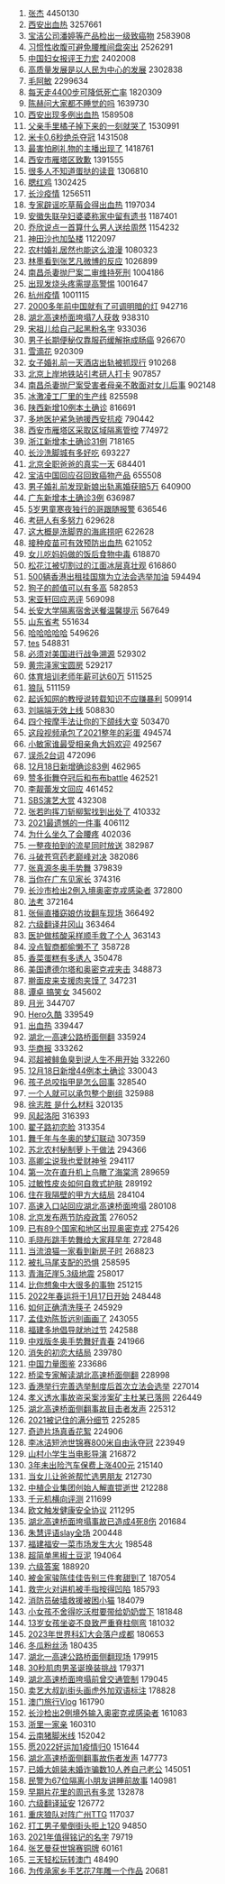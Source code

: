 1. [张杰](https://s.weibo.com//weibo?q=%E5%BC%A0%E6%9D%B0&Refer=top) 4450130
2. [西安出血热](https://s.weibo.com//weibo?q=%23%E8%A5%BF%E5%AE%89%E5%87%BA%E8%A1%80%E7%83%AD%23&Refer=top) 3257661
3. [宝洁公司潘婷等产品检出一级致癌物](https://s.weibo.com//weibo?q=%23%E5%AE%9D%E6%B4%81%E5%85%AC%E5%8F%B8%E6%BD%98%E5%A9%B7%E7%AD%89%E4%BA%A7%E5%93%81%E6%A3%80%E5%87%BA%E4%B8%80%E7%BA%A7%E8%87%B4%E7%99%8C%E7%89%A9%23&Refer=top) 2583908
4. [习惯性收腹可避免腰椎间盘突出](https://s.weibo.com//weibo?q=%23%E4%B9%A0%E6%83%AF%E6%80%A7%E6%94%B6%E8%85%B9%E5%8F%AF%E9%81%BF%E5%85%8D%E8%85%B0%E6%A4%8E%E9%97%B4%E7%9B%98%E7%AA%81%E5%87%BA%23&Refer=top) 2526291
5. [中国妇女报评王力宏](https://s.weibo.com//weibo?q=%23%E4%B8%AD%E5%9B%BD%E5%A6%87%E5%A5%B3%E6%8A%A5%E8%AF%84%E7%8E%8B%E5%8A%9B%E5%AE%8F%23&Refer=top) 2402008
6. [高质量发展是以人民为中心的发展](https://s.weibo.com//weibo?q=%23%E9%AB%98%E8%B4%A8%E9%87%8F%E5%8F%91%E5%B1%95%E6%98%AF%E4%BB%A5%E4%BA%BA%E6%B0%91%E4%B8%BA%E4%B8%AD%E5%BF%83%E7%9A%84%E5%8F%91%E5%B1%95%23&Refer=top) 2302838
7. [毛阿敏](https://s.weibo.com//weibo?q=%E6%AF%9B%E9%98%BF%E6%95%8F&Refer=top) 2299634
8. [每天走4400步可降低死亡率](https://s.weibo.com//weibo?q=%23%E6%AF%8F%E5%A4%A9%E8%B5%B04400%E6%AD%A5%E5%8F%AF%E9%99%8D%E4%BD%8E%E6%AD%BB%E4%BA%A1%E7%8E%87%23&Refer=top) 1820309
9. [陈赫问大家都不睡觉的吗](https://s.weibo.com//weibo?q=%23%E9%99%88%E8%B5%AB%E9%97%AE%E5%A4%A7%E5%AE%B6%E9%83%BD%E4%B8%8D%E7%9D%A1%E8%A7%89%E7%9A%84%E5%90%97%23&Refer=top) 1639730
10. [西安出现多例出血热](https://s.weibo.com//weibo?q=%23%E8%A5%BF%E5%AE%89%E5%87%BA%E7%8E%B0%E5%A4%9A%E4%BE%8B%E5%87%BA%E8%A1%80%E7%83%AD%23&Refer=top) 1589508
11. [父亲手里橘子掉下来的一刻就哭了](https://s.weibo.com//weibo?q=%23%E7%88%B6%E4%BA%B2%E6%89%8B%E9%87%8C%E6%A9%98%E5%AD%90%E6%8E%89%E4%B8%8B%E6%9D%A5%E7%9A%84%E4%B8%80%E5%88%BB%E5%B0%B1%E5%93%AD%E4%BA%86%23&Refer=top) 1530991
12. [米卡0.6秒绝杀夺冠](https://s.weibo.com//weibo?q=%E7%B1%B3%E5%8D%A10.6%E7%A7%92%E7%BB%9D%E6%9D%80%E5%A4%BA%E5%86%A0&Refer=top) 1431508
13. [最害怕刷礼物的主播出现了](https://s.weibo.com//weibo?q=%23%E6%9C%80%E5%AE%B3%E6%80%95%E5%88%B7%E7%A4%BC%E7%89%A9%E7%9A%84%E4%B8%BB%E6%92%AD%E5%87%BA%E7%8E%B0%E4%BA%86%23&Refer=top) 1418761
14. [西安市雁塔区致歉](https://s.weibo.com//weibo?q=%23%E8%A5%BF%E5%AE%89%E5%B8%82%E9%9B%81%E5%A1%94%E5%8C%BA%E8%87%B4%E6%AD%89%23&Refer=top) 1391555
15. [很多人不知道蛋挞的读音](https://s.weibo.com//weibo?q=%23%E5%BE%88%E5%A4%9A%E4%BA%BA%E4%B8%8D%E7%9F%A5%E9%81%93%E8%9B%8B%E6%8C%9E%E7%9A%84%E8%AF%BB%E9%9F%B3%23&Refer=top) 1306810
16. [腮红鸡](https://s.weibo.com//weibo?q=%E8%85%AE%E7%BA%A2%E9%B8%A1&Refer=top) 1302425
17. [长沙疫情](https://s.weibo.com//weibo?q=%23%E9%95%BF%E6%B2%99%E7%96%AB%E6%83%85%23&Refer=top) 1256511
18. [专家辟谣吃草莓会得出血热](https://s.weibo.com//weibo?q=%23%E4%B8%93%E5%AE%B6%E8%BE%9F%E8%B0%A3%E5%90%83%E8%8D%89%E8%8E%93%E4%BC%9A%E5%BE%97%E5%87%BA%E8%A1%80%E7%83%AD%23&Refer=top) 1197034
19. [安徽失联孕妇婆婆称家中留有遗书](https://s.weibo.com//weibo?q=%23%E5%AE%89%E5%BE%BD%E5%A4%B1%E8%81%94%E5%AD%95%E5%A6%87%E5%A9%86%E5%A9%86%E7%A7%B0%E5%AE%B6%E4%B8%AD%E7%95%99%E6%9C%89%E9%81%97%E4%B9%A6%23&Refer=top) 1187401
20. [乔欣说点一首算什么男人送给周然](https://s.weibo.com//weibo?q=%23%E4%B9%94%E6%AC%A3%E8%AF%B4%E7%82%B9%E4%B8%80%E9%A6%96%E7%AE%97%E4%BB%80%E4%B9%88%E7%94%B7%E4%BA%BA%E9%80%81%E7%BB%99%E5%91%A8%E7%84%B6%23&Refer=top) 1154232
21. [神田沙也加坠楼](https://s.weibo.com//weibo?q=%23%E7%A5%9E%E7%94%B0%E6%B2%99%E4%B9%9F%E5%8A%A0%E5%9D%A0%E6%A5%BC%23&Refer=top) 1122097
22. [农村婚礼居然也能这么浪漫](https://s.weibo.com//weibo?q=%23%E5%86%9C%E6%9D%91%E5%A9%9A%E7%A4%BC%E5%B1%85%E7%84%B6%E4%B9%9F%E8%83%BD%E8%BF%99%E4%B9%88%E6%B5%AA%E6%BC%AB%23&Refer=top) 1080323
23. [林墨看到张艺凡微博的反应](https://s.weibo.com//weibo?q=%23%E6%9E%97%E5%A2%A8%E7%9C%8B%E5%88%B0%E5%BC%A0%E8%89%BA%E5%87%A1%E5%BE%AE%E5%8D%9A%E7%9A%84%E5%8F%8D%E5%BA%94%23&Refer=top) 1026899
24. [南昌杀妻抛尸案二审维持死刑](https://s.weibo.com//weibo?q=%23%E5%8D%97%E6%98%8C%E6%9D%80%E5%A6%BB%E6%8A%9B%E5%B0%B8%E6%A1%88%E4%BA%8C%E5%AE%A1%E7%BB%B4%E6%8C%81%E6%AD%BB%E5%88%91%23&Refer=top) 1004186
25. [出现发烧头疼需提高警惕](https://s.weibo.com//weibo?q=%23%E5%87%BA%E7%8E%B0%E5%8F%91%E7%83%A7%E5%A4%B4%E7%96%BC%E9%9C%80%E6%8F%90%E9%AB%98%E8%AD%A6%E6%83%95%23&Refer=top) 1001647
26. [杭州疫情](https://s.weibo.com//weibo?q=%E6%9D%AD%E5%B7%9E%E7%96%AB%E6%83%85&Refer=top) 1001115
27. [2000多年前中国就有了可调明暗的灯](https://s.weibo.com//weibo?q=%232000%E5%A4%9A%E5%B9%B4%E5%89%8D%E4%B8%AD%E5%9B%BD%E5%B0%B1%E6%9C%89%E4%BA%86%E5%8F%AF%E8%B0%83%E6%98%8E%E6%9A%97%E7%9A%84%E7%81%AF%23&Refer=top) 942716
28. [湖北高速桥面垮塌7人获救](https://s.weibo.com//weibo?q=%23%E6%B9%96%E5%8C%97%E9%AB%98%E9%80%9F%E6%A1%A5%E9%9D%A2%E5%9E%AE%E5%A1%8C7%E4%BA%BA%E8%8E%B7%E6%95%91%23&Refer=top) 938310
29. [宋祖儿给自己起黑粉名字](https://s.weibo.com//weibo?q=%E5%AE%8B%E7%A5%96%E5%84%BF%E7%BB%99%E8%87%AA%E5%B7%B1%E8%B5%B7%E9%BB%91%E7%B2%89%E5%90%8D%E5%AD%97&Refer=top) 933036
30. [男子长期便秘仅靠服药缓解拖成肠癌](https://s.weibo.com//weibo?q=%23%E7%94%B7%E5%AD%90%E9%95%BF%E6%9C%9F%E4%BE%BF%E7%A7%98%E4%BB%85%E9%9D%A0%E6%9C%8D%E8%8D%AF%E7%BC%93%E8%A7%A3%E6%8B%96%E6%88%90%E8%82%A0%E7%99%8C%23&Refer=top) 926670
31. [雪滴花](https://s.weibo.com//weibo?q=%E9%9B%AA%E6%BB%B4%E8%8A%B1&Refer=top) 920309
32. [女子婚礼前一天酒店出轨被抓现行](https://s.weibo.com//weibo?q=%23%E5%A5%B3%E5%AD%90%E5%A9%9A%E7%A4%BC%E5%89%8D%E4%B8%80%E5%A4%A9%E9%85%92%E5%BA%97%E5%87%BA%E8%BD%A8%E8%A2%AB%E6%8A%93%E7%8E%B0%E8%A1%8C%23&Refer=top) 910268
33. [北京上岸地铁站引考研人打卡](https://s.weibo.com//weibo?q=%23%E5%8C%97%E4%BA%AC%E4%B8%8A%E5%B2%B8%E5%9C%B0%E9%93%81%E7%AB%99%E5%BC%95%E8%80%83%E7%A0%94%E4%BA%BA%E6%89%93%E5%8D%A1%23&Refer=top) 907857
34. [南昌杀妻抛尸案受害者母亲不敢面对女儿后事](https://s.weibo.com//weibo?q=%23%E5%8D%97%E6%98%8C%E6%9D%80%E5%A6%BB%E6%8A%9B%E5%B0%B8%E6%A1%88%E5%8F%97%E5%AE%B3%E8%80%85%E6%AF%8D%E4%BA%B2%E4%B8%8D%E6%95%A2%E9%9D%A2%E5%AF%B9%E5%A5%B3%E5%84%BF%E5%90%8E%E4%BA%8B%23&Refer=top) 902148
35. [冰激凌工厂里的生产线](https://s.weibo.com//weibo?q=%E5%86%B0%E6%BF%80%E5%87%8C%E5%B7%A5%E5%8E%82%E9%87%8C%E7%9A%84%E7%94%9F%E4%BA%A7%E7%BA%BF&Refer=top) 825598
36. [陕西新增10例本土确诊](https://s.weibo.com//weibo?q=%23%E9%99%95%E8%A5%BF%E6%96%B0%E5%A2%9E10%E4%BE%8B%E6%9C%AC%E5%9C%9F%E7%A1%AE%E8%AF%8A%23&Refer=top) 816691
37. [多地医护紧急驰援西安抗疫](https://s.weibo.com//weibo?q=%23%E5%A4%9A%E5%9C%B0%E5%8C%BB%E6%8A%A4%E7%B4%A7%E6%80%A5%E9%A9%B0%E6%8F%B4%E8%A5%BF%E5%AE%89%E6%8A%97%E7%96%AB%23&Refer=top) 790442
38. [西安市雁塔区采取区域隔离管控](https://s.weibo.com//weibo?q=%23%E8%A5%BF%E5%AE%89%E5%B8%82%E9%9B%81%E5%A1%94%E5%8C%BA%E9%87%87%E5%8F%96%E5%8C%BA%E5%9F%9F%E9%9A%94%E7%A6%BB%E7%AE%A1%E6%8E%A7%23&Refer=top) 774972
39. [浙江新增本土确诊31例](https://s.weibo.com//weibo?q=%23%E6%B5%99%E6%B1%9F%E6%96%B0%E5%A2%9E%E6%9C%AC%E5%9C%9F%E7%A1%AE%E8%AF%8A31%E4%BE%8B%23&Refer=top) 718165
40. [长沙洗脚城有多好吃](https://s.weibo.com//weibo?q=%23%E9%95%BF%E6%B2%99%E6%B4%97%E8%84%9A%E5%9F%8E%E6%9C%89%E5%A4%9A%E5%A5%BD%E5%90%83%23&Refer=top) 693227
41. [北京全职爸爸的真实一天](https://s.weibo.com//weibo?q=%E5%8C%97%E4%BA%AC%E5%85%A8%E8%81%8C%E7%88%B8%E7%88%B8%E7%9A%84%E7%9C%9F%E5%AE%9E%E4%B8%80%E5%A4%A9&Refer=top) 684401
42. [宝洁中国回应召回致癌物产品](https://s.weibo.com//weibo?q=%23%E5%AE%9D%E6%B4%81%E4%B8%AD%E5%9B%BD%E5%9B%9E%E5%BA%94%E5%8F%AC%E5%9B%9E%E8%87%B4%E7%99%8C%E7%89%A9%E4%BA%A7%E5%93%81%23&Refer=top) 655508
43. [男子婚礼前发现新娘出轨离婚获赔5万](https://s.weibo.com//weibo?q=%23%E7%94%B7%E5%AD%90%E5%A9%9A%E7%A4%BC%E5%89%8D%E5%8F%91%E7%8E%B0%E6%96%B0%E5%A8%98%E5%87%BA%E8%BD%A8%E7%A6%BB%E5%A9%9A%E8%8E%B7%E8%B5%945%E4%B8%87%23&Refer=top) 640900
44. [广东新增本土确诊3例](https://s.weibo.com//weibo?q=%23%E5%B9%BF%E4%B8%9C%E6%96%B0%E5%A2%9E%E6%9C%AC%E5%9C%9F%E7%A1%AE%E8%AF%8A3%E4%BE%8B%23&Refer=top) 636987
45. [5岁男童寒夜独行的哥跟随报警](https://s.weibo.com//weibo?q=%235%E5%B2%81%E7%94%B7%E7%AB%A5%E5%AF%92%E5%A4%9C%E7%8B%AC%E8%A1%8C%E7%9A%84%E5%93%A5%E8%B7%9F%E9%9A%8F%E6%8A%A5%E8%AD%A6%23&Refer=top) 636546
46. [考研人有多努力](https://s.weibo.com//weibo?q=%23%E8%80%83%E7%A0%94%E4%BA%BA%E6%9C%89%E5%A4%9A%E5%8A%AA%E5%8A%9B%23&Refer=top) 629628
47. [这大概是洗脚界的海底捞吧](https://s.weibo.com//weibo?q=%23%E8%BF%99%E5%A4%A7%E6%A6%82%E6%98%AF%E6%B4%97%E8%84%9A%E7%95%8C%E7%9A%84%E6%B5%B7%E5%BA%95%E6%8D%9E%E5%90%A7%23&Refer=top) 622628
48. [接种疫苗可有效预防出血热](https://s.weibo.com//weibo?q=%23%E6%8E%A5%E7%A7%8D%E7%96%AB%E8%8B%97%E5%8F%AF%E6%9C%89%E6%95%88%E9%A2%84%E9%98%B2%E5%87%BA%E8%A1%80%E7%83%AD%23&Refer=top) 621052
49. [女儿吃妈妈做的饭后食物中毒](https://s.weibo.com//weibo?q=%23%E5%A5%B3%E5%84%BF%E5%90%83%E5%A6%88%E5%A6%88%E5%81%9A%E7%9A%84%E9%A5%AD%E5%90%8E%E9%A3%9F%E7%89%A9%E4%B8%AD%E6%AF%92%23&Refer=top) 618870
50. [松花江被切割过的江面冰层真壮观](https://s.weibo.com//weibo?q=%23%E6%9D%BE%E8%8A%B1%E6%B1%9F%E8%A2%AB%E5%88%87%E5%89%B2%E8%BF%87%E7%9A%84%E6%B1%9F%E9%9D%A2%E5%86%B0%E5%B1%82%E7%9C%9F%E5%A3%AE%E8%A7%82%23&Refer=top) 616860
51. [500辆香港出租挂国旗为立法会选举加油](https://s.weibo.com//weibo?q=%23500%E8%BE%86%E9%A6%99%E6%B8%AF%E5%87%BA%E7%A7%9F%E6%8C%82%E5%9B%BD%E6%97%97%E4%B8%BA%E7%AB%8B%E6%B3%95%E4%BC%9A%E9%80%89%E4%B8%BE%E5%8A%A0%E6%B2%B9%23&Refer=top) 594494
52. [狗子的颜值可以有多高](https://s.weibo.com//weibo?q=%23%E7%8B%97%E5%AD%90%E7%9A%84%E9%A2%9C%E5%80%BC%E5%8F%AF%E4%BB%A5%E6%9C%89%E5%A4%9A%E9%AB%98%23&Refer=top) 582853
53. [宋亚轩回应恶评](https://s.weibo.com//weibo?q=%23%E5%AE%8B%E4%BA%9A%E8%BD%A9%E5%9B%9E%E5%BA%94%E6%81%B6%E8%AF%84%23&Refer=top) 569098
54. [长安大学隔离宿舍送餐温馨提示](https://s.weibo.com//weibo?q=%23%E9%95%BF%E5%AE%89%E5%A4%A7%E5%AD%A6%E9%9A%94%E7%A6%BB%E5%AE%BF%E8%88%8D%E9%80%81%E9%A4%90%E6%B8%A9%E9%A6%A8%E6%8F%90%E7%A4%BA%23&Refer=top) 567649
55. [山东省考](https://s.weibo.com//weibo?q=%E5%B1%B1%E4%B8%9C%E7%9C%81%E8%80%83&Refer=top) 551634
56. [哈哈哈哈哈](https://s.weibo.com//weibo?q=%E5%93%88%E5%93%88%E5%93%88%E5%93%88%E5%93%88&Refer=top) 549626
57. [tes](https://s.weibo.com//weibo?q=tes&Refer=top) 548831
58. [必须对美国进行战争溯源](https://s.weibo.com//weibo?q=%23%E5%BF%85%E9%A1%BB%E5%AF%B9%E7%BE%8E%E5%9B%BD%E8%BF%9B%E8%A1%8C%E6%88%98%E4%BA%89%E6%BA%AF%E6%BA%90%23&Refer=top) 529302
59. [黄宗泽家宝圆房](https://s.weibo.com//weibo?q=%23%E9%BB%84%E5%AE%97%E6%B3%BD%E5%AE%B6%E5%AE%9D%E5%9C%86%E6%88%BF%23&Refer=top) 529217
60. [体育培训老师年薪可达60万](https://s.weibo.com//weibo?q=%23%E4%BD%93%E8%82%B2%E5%9F%B9%E8%AE%AD%E8%80%81%E5%B8%88%E5%B9%B4%E8%96%AA%E5%8F%AF%E8%BE%BE60%E4%B8%87%23&Refer=top) 511525
61. [狼队](https://s.weibo.com//weibo?q=%E7%8B%BC%E9%98%9F&Refer=top) 511159
62. [起诉知网的教授说转载知识不应赚暴利](https://s.weibo.com//weibo?q=%23%E8%B5%B7%E8%AF%89%E7%9F%A5%E7%BD%91%E7%9A%84%E6%95%99%E6%8E%88%E8%AF%B4%E8%BD%AC%E8%BD%BD%E7%9F%A5%E8%AF%86%E4%B8%8D%E5%BA%94%E8%B5%9A%E6%9A%B4%E5%88%A9%23&Refer=top) 509914
63. [刘端端无效上线](https://s.weibo.com//weibo?q=%23%E5%88%98%E7%AB%AF%E7%AB%AF%E6%97%A0%E6%95%88%E4%B8%8A%E7%BA%BF%23&Refer=top) 508830
64. [四个按摩手法让你的下颌线大变](https://s.weibo.com//weibo?q=%E5%9B%9B%E4%B8%AA%E6%8C%89%E6%91%A9%E6%89%8B%E6%B3%95%E8%AE%A9%E4%BD%A0%E7%9A%84%E4%B8%8B%E9%A2%8C%E7%BA%BF%E5%A4%A7%E5%8F%98&Refer=top) 503470
65. [这段视频承包了2021整年的彩蛋](https://s.weibo.com//weibo?q=%23%E8%BF%99%E6%AE%B5%E8%A7%86%E9%A2%91%E6%89%BF%E5%8C%85%E4%BA%862021%E6%95%B4%E5%B9%B4%E7%9A%84%E5%BD%A9%E8%9B%8B%23&Refer=top) 494574
66. [小敏家谁最受相亲角大妈欢迎](https://s.weibo.com//weibo?q=%23%E5%B0%8F%E6%95%8F%E5%AE%B6%E8%B0%81%E6%9C%80%E5%8F%97%E7%9B%B8%E4%BA%B2%E8%A7%92%E5%A4%A7%E5%A6%88%E6%AC%A2%E8%BF%8E%23&Refer=top) 492567
67. [误杀2台词](https://s.weibo.com//weibo?q=%23%E8%AF%AF%E6%9D%802%E5%8F%B0%E8%AF%8D%23&Refer=top) 472096
68. [12月18日新增确诊83例](https://s.weibo.com//weibo?q=%2312%E6%9C%8818%E6%97%A5%E6%96%B0%E5%A2%9E%E7%A1%AE%E8%AF%8A83%E4%BE%8B%23&Refer=top) 462965
69. [赞多街舞夺冠后和布布battle](https://s.weibo.com//weibo?q=%23%E8%B5%9E%E5%A4%9A%E8%A1%97%E8%88%9E%E5%A4%BA%E5%86%A0%E5%90%8E%E5%92%8C%E5%B8%83%E5%B8%83battle%23&Refer=top) 462521
70. [李靓蕾发文回应](https://s.weibo.com//weibo?q=%23%E6%9D%8E%E9%9D%93%E8%95%BE%E5%8F%91%E6%96%87%E5%9B%9E%E5%BA%94%23&Refer=top) 461452
71. [SBS演艺大赏](https://s.weibo.com//weibo?q=SBS%E6%BC%94%E8%89%BA%E5%A4%A7%E8%B5%8F&Refer=top) 432308
72. [张若昀挥刀斩柳絮找到出处了](https://s.weibo.com//weibo?q=%23%E5%BC%A0%E8%8B%A5%E6%98%80%E6%8C%A5%E5%88%80%E6%96%A9%E6%9F%B3%E7%B5%AE%E6%89%BE%E5%88%B0%E5%87%BA%E5%A4%84%E4%BA%86%23&Refer=top) 410332
73. [2021最遗憾的一件事](https://s.weibo.com//weibo?q=2021%E6%9C%80%E9%81%97%E6%86%BE%E7%9A%84%E4%B8%80%E4%BB%B6%E4%BA%8B&Refer=top) 406112
74. [为什么坐久了会腰疼](https://s.weibo.com//weibo?q=%23%E4%B8%BA%E4%BB%80%E4%B9%88%E5%9D%90%E4%B9%85%E4%BA%86%E4%BC%9A%E8%85%B0%E7%96%BC%23&Refer=top) 402036
75. [一整夜拍到的流星同时放送](https://s.weibo.com//weibo?q=%E4%B8%80%E6%95%B4%E5%A4%9C%E6%8B%8D%E5%88%B0%E7%9A%84%E6%B5%81%E6%98%9F%E5%90%8C%E6%97%B6%E6%94%BE%E9%80%81&Refer=top) 382987
76. [斗破苍穹药老巅峰对决](https://s.weibo.com//weibo?q=%23%E6%96%97%E7%A0%B4%E8%8B%8D%E7%A9%B9%E8%8D%AF%E8%80%81%E5%B7%85%E5%B3%B0%E5%AF%B9%E5%86%B3%23&Refer=top) 382086
77. [张真源冬奥手势舞](https://s.weibo.com//weibo?q=%23%E5%BC%A0%E7%9C%9F%E6%BA%90%E5%86%AC%E5%A5%A5%E6%89%8B%E5%8A%BF%E8%88%9E%23&Refer=top) 379839
78. [当你在广东见家长](https://s.weibo.com//weibo?q=%E5%BD%93%E4%BD%A0%E5%9C%A8%E5%B9%BF%E4%B8%9C%E8%A7%81%E5%AE%B6%E9%95%BF&Refer=top) 374316
79. [长沙市检出2例入境奥密克戎感染者](https://s.weibo.com//weibo?q=%23%E9%95%BF%E6%B2%99%E5%B8%82%E6%A3%80%E5%87%BA2%E4%BE%8B%E5%85%A5%E5%A2%83%E5%A5%A5%E5%AF%86%E5%85%8B%E6%88%8E%E6%84%9F%E6%9F%93%E8%80%85%23&Refer=top) 372800
80. [法考](https://s.weibo.com//weibo?q=%E6%B3%95%E8%80%83&Refer=top) 372164
81. [张俪直播窈娘仿妆翻车现场](https://s.weibo.com//weibo?q=%23%E5%BC%A0%E4%BF%AA%E7%9B%B4%E6%92%AD%E7%AA%88%E5%A8%98%E4%BB%BF%E5%A6%86%E7%BF%BB%E8%BD%A6%E7%8E%B0%E5%9C%BA%23&Refer=top) 366492
82. [六级翻译井冈山](https://s.weibo.com//weibo?q=%E5%85%AD%E7%BA%A7%E7%BF%BB%E8%AF%91%E4%BA%95%E5%86%88%E5%B1%B1&Refer=top) 363464
83. [医护做核酸采样顺手救了个人](https://s.weibo.com//weibo?q=%23%E5%8C%BB%E6%8A%A4%E5%81%9A%E6%A0%B8%E9%85%B8%E9%87%87%E6%A0%B7%E9%A1%BA%E6%89%8B%E6%95%91%E4%BA%86%E4%B8%AA%E4%BA%BA%23&Refer=top) 363143
84. [没点智商都偷懒不了](https://s.weibo.com//weibo?q=%23%E6%B2%A1%E7%82%B9%E6%99%BA%E5%95%86%E9%83%BD%E5%81%B7%E6%87%92%E4%B8%8D%E4%BA%86%23&Refer=top) 358728
85. [香菜蛋糕有多诱人](https://s.weibo.com//weibo?q=%23%E9%A6%99%E8%8F%9C%E8%9B%8B%E7%B3%95%E6%9C%89%E5%A4%9A%E8%AF%B1%E4%BA%BA%23&Refer=top) 350478
86. [美国遭德尔塔和奥密克戎夹击](https://s.weibo.com//weibo?q=%23%E7%BE%8E%E5%9B%BD%E9%81%AD%E5%BE%B7%E5%B0%94%E5%A1%94%E5%92%8C%E5%A5%A5%E5%AF%86%E5%85%8B%E6%88%8E%E5%A4%B9%E5%87%BB%23&Refer=top) 348873
87. [擀面皮来支援肉夹馍了](https://s.weibo.com//weibo?q=%23%E6%93%80%E9%9D%A2%E7%9A%AE%E6%9D%A5%E6%94%AF%E6%8F%B4%E8%82%89%E5%A4%B9%E9%A6%8D%E4%BA%86%23&Refer=top) 347231
88. [谭卓 搞笑女](https://s.weibo.com//weibo?q=%E8%B0%AD%E5%8D%93%20%E6%90%9E%E7%AC%91%E5%A5%B3&Refer=top) 345602
89. [月光](https://s.weibo.com//weibo?q=%E6%9C%88%E5%85%89&Refer=top) 344707
90. [Hero久酷](https://s.weibo.com//weibo?q=Hero%E4%B9%85%E9%85%B7&Refer=top) 339549
91. [出血热](https://s.weibo.com//weibo?q=%E5%87%BA%E8%A1%80%E7%83%AD&Refer=top) 339447
92. [湖北一高速公路桥面侧翻](https://s.weibo.com//weibo?q=%23%E6%B9%96%E5%8C%97%E4%B8%80%E9%AB%98%E9%80%9F%E5%85%AC%E8%B7%AF%E6%A1%A5%E9%9D%A2%E4%BE%A7%E7%BF%BB%23&Refer=top) 335924
93. [华商报](https://s.weibo.com//weibo?q=%E5%8D%8E%E5%95%86%E6%8A%A5&Refer=top) 333262
94. [邓超被鲱鱼臭到说人生不用开始](https://s.weibo.com//weibo?q=%23%E9%82%93%E8%B6%85%E8%A2%AB%E9%B2%B1%E9%B1%BC%E8%87%AD%E5%88%B0%E8%AF%B4%E4%BA%BA%E7%94%9F%E4%B8%8D%E7%94%A8%E5%BC%80%E5%A7%8B%23&Refer=top) 332260
95. [12月18日新增44例本土确诊](https://s.weibo.com//weibo?q=%2312%E6%9C%8818%E6%97%A5%E6%96%B0%E5%A2%9E44%E4%BE%8B%E6%9C%AC%E5%9C%9F%E7%A1%AE%E8%AF%8A%23&Refer=top) 330043
96. [孩子总咬指甲是怎么回事](https://s.weibo.com//weibo?q=%23%E5%AD%A9%E5%AD%90%E6%80%BB%E5%92%AC%E6%8C%87%E7%94%B2%E6%98%AF%E6%80%8E%E4%B9%88%E5%9B%9E%E4%BA%8B%23&Refer=top) 328540
97. [一个人就可以承包整个剧组](https://s.weibo.com//weibo?q=%E4%B8%80%E4%B8%AA%E4%BA%BA%E5%B0%B1%E5%8F%AF%E4%BB%A5%E6%89%BF%E5%8C%85%E6%95%B4%E4%B8%AA%E5%89%A7%E7%BB%84&Refer=top) 325988
98. [徐志胜 是什么材料](https://s.weibo.com//weibo?q=%E5%BE%90%E5%BF%97%E8%83%9C%20%E6%98%AF%E4%BB%80%E4%B9%88%E6%9D%90%E6%96%99&Refer=top) 320135
99. [风起洛阳](https://s.weibo.com//weibo?q=%E9%A3%8E%E8%B5%B7%E6%B4%9B%E9%98%B3&Refer=top) 316393
100. [翟子路初恋脸](https://s.weibo.com//weibo?q=%23%E7%BF%9F%E5%AD%90%E8%B7%AF%E5%88%9D%E6%81%8B%E8%84%B8%23&Refer=top) 313354
101. [舞千年与冬奥的梦幻联动](https://s.weibo.com//weibo?q=%23%E8%88%9E%E5%8D%83%E5%B9%B4%E4%B8%8E%E5%86%AC%E5%A5%A5%E7%9A%84%E6%A2%A6%E5%B9%BB%E8%81%94%E5%8A%A8%23&Refer=top) 307359
102. [苏北农村秘制萝卜干做法](https://s.weibo.com//weibo?q=%E8%8B%8F%E5%8C%97%E5%86%9C%E6%9D%91%E7%A7%98%E5%88%B6%E8%90%9D%E5%8D%9C%E5%B9%B2%E5%81%9A%E6%B3%95&Refer=top) 294366
103. [高卿尘说我也爱财神爷](https://s.weibo.com//weibo?q=%23%E9%AB%98%E5%8D%BF%E5%B0%98%E8%AF%B4%E6%88%91%E4%B9%9F%E7%88%B1%E8%B4%A2%E7%A5%9E%E7%88%B7%23&Refer=top) 294117
104. [第一次在直升机上鸟瞰了海棠湾](https://s.weibo.com//weibo?q=%E7%AC%AC%E4%B8%80%E6%AC%A1%E5%9C%A8%E7%9B%B4%E5%8D%87%E6%9C%BA%E4%B8%8A%E9%B8%9F%E7%9E%B0%E4%BA%86%E6%B5%B7%E6%A3%A0%E6%B9%BE&Refer=top) 289659
105. [过敏性皮炎如何自救式护肤](https://s.weibo.com//weibo?q=%E8%BF%87%E6%95%8F%E6%80%A7%E7%9A%AE%E7%82%8E%E5%A6%82%E4%BD%95%E8%87%AA%E6%95%91%E5%BC%8F%E6%8A%A4%E8%82%A4&Refer=top) 289192
106. [住在我隔壁的甲方大结局](https://s.weibo.com//weibo?q=%23%E4%BD%8F%E5%9C%A8%E6%88%91%E9%9A%94%E5%A3%81%E7%9A%84%E7%94%B2%E6%96%B9%E5%A4%A7%E7%BB%93%E5%B1%80%23&Refer=top) 284104
107. [高速入口站回应湖北高速桥面垮塌](https://s.weibo.com//weibo?q=%23%E9%AB%98%E9%80%9F%E5%85%A5%E5%8F%A3%E7%AB%99%E5%9B%9E%E5%BA%94%E6%B9%96%E5%8C%97%E9%AB%98%E9%80%9F%E6%A1%A5%E9%9D%A2%E5%9E%AE%E5%A1%8C%23&Refer=top) 280108
108. [北京发布两节防疫政策](https://s.weibo.com//weibo?q=%23%E5%8C%97%E4%BA%AC%E5%8F%91%E5%B8%83%E4%B8%A4%E8%8A%82%E9%98%B2%E7%96%AB%E6%94%BF%E7%AD%96%23&Refer=top) 276052
109. [已有89个国家和地区出现奥密克戎](https://s.weibo.com//weibo?q=%23%E5%B7%B2%E6%9C%8989%E4%B8%AA%E5%9B%BD%E5%AE%B6%E5%92%8C%E5%9C%B0%E5%8C%BA%E5%87%BA%E7%8E%B0%E5%A5%A5%E5%AF%86%E5%85%8B%E6%88%8E%23&Refer=top) 275426
110. [毛晓彤跳手势舞给大家拜早年](https://s.weibo.com//weibo?q=%23%E6%AF%9B%E6%99%93%E5%BD%A4%E8%B7%B3%E6%89%8B%E5%8A%BF%E8%88%9E%E7%BB%99%E5%A4%A7%E5%AE%B6%E6%8B%9C%E6%97%A9%E5%B9%B4%23&Refer=top) 272848
111. [当流浪猫一家看到新房子时](https://s.weibo.com//weibo?q=%23%E5%BD%93%E6%B5%81%E6%B5%AA%E7%8C%AB%E4%B8%80%E5%AE%B6%E7%9C%8B%E5%88%B0%E6%96%B0%E6%88%BF%E5%AD%90%E6%97%B6%23&Refer=top) 268823
112. [被扎马尾支配的恐惧](https://s.weibo.com//weibo?q=%23%E8%A2%AB%E6%89%8E%E9%A9%AC%E5%B0%BE%E6%94%AF%E9%85%8D%E7%9A%84%E6%81%90%E6%83%A7%23&Refer=top) 258595
113. [青海茫崖5.3级地震](https://s.weibo.com//weibo?q=%23%E9%9D%92%E6%B5%B7%E8%8C%AB%E5%B4%965.3%E7%BA%A7%E5%9C%B0%E9%9C%87%23&Refer=top) 258017
114. [比你想象中大很多的事物](https://s.weibo.com//weibo?q=%E6%AF%94%E4%BD%A0%E6%83%B3%E8%B1%A1%E4%B8%AD%E5%A4%A7%E5%BE%88%E5%A4%9A%E7%9A%84%E4%BA%8B%E7%89%A9&Refer=top) 251215
115. [2022年春运将于1月17日开始](https://s.weibo.com//weibo?q=2022%E5%B9%B4%E6%98%A5%E8%BF%90%E5%B0%86%E4%BA%8E1%E6%9C%8817%E6%97%A5%E5%BC%80%E5%A7%8B&Refer=top) 248448
116. [如何正确清洗筷子](https://s.weibo.com//weibo?q=%23%E5%A6%82%E4%BD%95%E6%AD%A3%E7%A1%AE%E6%B8%85%E6%B4%97%E7%AD%B7%E5%AD%90%23&Refer=top) 245929
117. [孟佳劝陈哲远别画画了](https://s.weibo.com//weibo?q=%23%E5%AD%9F%E4%BD%B3%E5%8A%9D%E9%99%88%E5%93%B2%E8%BF%9C%E5%88%AB%E7%94%BB%E7%94%BB%E4%BA%86%23&Refer=top) 243055
118. [福建多地倡导就地过节](https://s.weibo.com//weibo?q=%23%E7%A6%8F%E5%BB%BA%E5%A4%9A%E5%9C%B0%E5%80%A1%E5%AF%BC%E5%B0%B1%E5%9C%B0%E8%BF%87%E8%8A%82%23&Refer=top) 242588
119. [中戏版冬奥手势舞好青春](https://s.weibo.com//weibo?q=%23%E4%B8%AD%E6%88%8F%E7%89%88%E5%86%AC%E5%A5%A5%E6%89%8B%E5%8A%BF%E8%88%9E%E5%A5%BD%E9%9D%92%E6%98%A5%23&Refer=top) 241966
120. [消失的初恋大结局](https://s.weibo.com//weibo?q=%23%E6%B6%88%E5%A4%B1%E7%9A%84%E5%88%9D%E6%81%8B%E5%A4%A7%E7%BB%93%E5%B1%80%23&Refer=top) 239780
121. [中国力量图鉴](https://s.weibo.com//weibo?q=%23%E4%B8%AD%E5%9B%BD%E5%8A%9B%E9%87%8F%E5%9B%BE%E9%89%B4%23&Refer=top) 233686
122. [桥梁专家解读湖北高速桥面侧翻](https://s.weibo.com//weibo?q=%23%E6%A1%A5%E6%A2%81%E4%B8%93%E5%AE%B6%E8%A7%A3%E8%AF%BB%E6%B9%96%E5%8C%97%E9%AB%98%E9%80%9F%E6%A1%A5%E9%9D%A2%E4%BE%A7%E7%BF%BB%23&Refer=top) 228998
123. [香港举行完善选举制度后首次立法会选举](https://s.weibo.com//weibo?q=%23%E9%A6%99%E6%B8%AF%E4%B8%BE%E8%A1%8C%E5%AE%8C%E5%96%84%E9%80%89%E4%B8%BE%E5%88%B6%E5%BA%A6%E5%90%8E%E9%A6%96%E6%AC%A1%E7%AB%8B%E6%B3%95%E4%BC%9A%E9%80%89%E4%B8%BE%23&Refer=top) 227014
124. [孝义透水事故盗采案涉案矿主杜某已落网](https://s.weibo.com//weibo?q=%23%E5%AD%9D%E4%B9%89%E9%80%8F%E6%B0%B4%E4%BA%8B%E6%95%85%E7%9B%97%E9%87%87%E6%A1%88%E6%B6%89%E6%A1%88%E7%9F%BF%E4%B8%BB%E6%9D%9C%E6%9F%90%E5%B7%B2%E8%90%BD%E7%BD%91%23&Refer=top) 226449
125. [湖北高速桥面侧翻事故目击者发声](https://s.weibo.com//weibo?q=%23%E6%B9%96%E5%8C%97%E9%AB%98%E9%80%9F%E6%A1%A5%E9%9D%A2%E4%BE%A7%E7%BF%BB%E4%BA%8B%E6%95%85%E7%9B%AE%E5%87%BB%E8%80%85%E5%8F%91%E5%A3%B0%23&Refer=top) 225312
126. [2021被记住的满分细节](https://s.weibo.com//weibo?q=%232021%E8%A2%AB%E8%AE%B0%E4%BD%8F%E7%9A%84%E6%BB%A1%E5%88%86%E7%BB%86%E8%8A%82%23&Refer=top) 225285
127. [奇迹片场真香花絮](https://s.weibo.com//weibo?q=%23%E5%A5%87%E8%BF%B9%E7%89%87%E5%9C%BA%E7%9C%9F%E9%A6%99%E8%8A%B1%E7%B5%AE%23&Refer=top) 224906
128. [李冰洁短池世锦赛800米自由泳夺冠](https://s.weibo.com//weibo?q=%E6%9D%8E%E5%86%B0%E6%B4%81%E7%9F%AD%E6%B1%A0%E4%B8%96%E9%94%A6%E8%B5%9B800%E7%B1%B3%E8%87%AA%E7%94%B1%E6%B3%B3%E5%A4%BA%E5%86%A0&Refer=top) 223949
129. [山村小学生当电影导演](https://s.weibo.com//weibo?q=%E5%B1%B1%E6%9D%91%E5%B0%8F%E5%AD%A6%E7%94%9F%E5%BD%93%E7%94%B5%E5%BD%B1%E5%AF%BC%E6%BC%94&Refer=top) 216872
130. [3年未出险汽车保费上涨400元](https://s.weibo.com//weibo?q=%233%E5%B9%B4%E6%9C%AA%E5%87%BA%E9%99%A9%E6%B1%BD%E8%BD%A6%E4%BF%9D%E8%B4%B9%E4%B8%8A%E6%B6%A8400%E5%85%83%23&Refer=top) 215140
131. [当女儿让爸爸帮忙选男朋友](https://s.weibo.com//weibo?q=%23%E5%BD%93%E5%A5%B3%E5%84%BF%E8%AE%A9%E7%88%B8%E7%88%B8%E5%B8%AE%E5%BF%99%E9%80%89%E7%94%B7%E6%9C%8B%E5%8F%8B%23&Refer=top) 212730
132. [中植企业集团创始人解直锟逝世](https://s.weibo.com//weibo?q=%23%E4%B8%AD%E6%A4%8D%E4%BC%81%E4%B8%9A%E9%9B%86%E5%9B%A2%E5%88%9B%E5%A7%8B%E4%BA%BA%E8%A7%A3%E7%9B%B4%E9%94%9F%E9%80%9D%E4%B8%96%23&Refer=top) 212288
133. [千元机横向评测](https://s.weibo.com//weibo?q=%E5%8D%83%E5%85%83%E6%9C%BA%E6%A8%AA%E5%90%91%E8%AF%84%E6%B5%8B&Refer=top) 211699
134. [欧文触发健康安全协议](https://s.weibo.com//weibo?q=%23%E6%AC%A7%E6%96%87%E8%A7%A6%E5%8F%91%E5%81%A5%E5%BA%B7%E5%AE%89%E5%85%A8%E5%8D%8F%E8%AE%AE%23&Refer=top) 211295
135. [湖北高速桥面垮塌事故已造成4死8伤](https://s.weibo.com//weibo?q=%23%E6%B9%96%E5%8C%97%E9%AB%98%E9%80%9F%E6%A1%A5%E9%9D%A2%E5%9E%AE%E5%A1%8C%E4%BA%8B%E6%95%85%E5%B7%B2%E9%80%A0%E6%88%904%E6%AD%BB8%E4%BC%A4%23&Refer=top) 201684
136. [朱慧评语slay全场](https://s.weibo.com//weibo?q=%23%E6%9C%B1%E6%85%A7%E8%AF%84%E8%AF%ADslay%E5%85%A8%E5%9C%BA%23&Refer=top) 200448
137. [福建福安一菜市场发生大火](https://s.weibo.com//weibo?q=%23%E7%A6%8F%E5%BB%BA%E7%A6%8F%E5%AE%89%E4%B8%80%E8%8F%9C%E5%B8%82%E5%9C%BA%E5%8F%91%E7%94%9F%E5%A4%A7%E7%81%AB%23&Refer=top) 198548
138. [超简单黑椒土豆泥](https://s.weibo.com//weibo?q=%E8%B6%85%E7%AE%80%E5%8D%95%E9%BB%91%E6%A4%92%E5%9C%9F%E8%B1%86%E6%B3%A5&Refer=top) 194064
139. [六级答案](https://s.weibo.com//weibo?q=%E5%85%AD%E7%BA%A7%E7%AD%94%E6%A1%88&Refer=top) 188920
140. [被金家骏陈佳佳告别三件套甜到了](https://s.weibo.com//weibo?q=%23%E8%A2%AB%E9%87%91%E5%AE%B6%E9%AA%8F%E9%99%88%E4%BD%B3%E4%BD%B3%E5%91%8A%E5%88%AB%E4%B8%89%E4%BB%B6%E5%A5%97%E7%94%9C%E5%88%B0%E4%BA%86%23&Refer=top) 187054
141. [救完火对讲机被手指按得凹陷](https://s.weibo.com//weibo?q=%23%E6%95%91%E5%AE%8C%E7%81%AB%E5%AF%B9%E8%AE%B2%E6%9C%BA%E8%A2%AB%E6%89%8B%E6%8C%87%E6%8C%89%E5%BE%97%E5%87%B9%E9%99%B7%23&Refer=top) 185793
142. [消防员破墙救援被困小猫](https://s.weibo.com//weibo?q=%23%E6%B6%88%E9%98%B2%E5%91%98%E7%A0%B4%E5%A2%99%E6%95%91%E6%8F%B4%E8%A2%AB%E5%9B%B0%E5%B0%8F%E7%8C%AB%23&Refer=top) 184079
143. [小女孩不舍得吃沃柑要带给奶奶尝下](https://s.weibo.com//weibo?q=%23%E5%B0%8F%E5%A5%B3%E5%AD%A9%E4%B8%8D%E8%88%8D%E5%BE%97%E5%90%83%E6%B2%83%E6%9F%91%E8%A6%81%E5%B8%A6%E7%BB%99%E5%A5%B6%E5%A5%B6%E5%B0%9D%E4%B8%8B%23&Refer=top) 181848
144. [13岁女孩坐姿不良致严重脊柱侧弯](https://s.weibo.com//weibo?q=%2313%E5%B2%81%E5%A5%B3%E5%AD%A9%E5%9D%90%E5%A7%BF%E4%B8%8D%E8%89%AF%E8%87%B4%E4%B8%A5%E9%87%8D%E8%84%8A%E6%9F%B1%E4%BE%A7%E5%BC%AF%23&Refer=top) 181032
145. [2023年世界科幻大会落户成都](https://s.weibo.com//weibo?q=%232023%E5%B9%B4%E4%B8%96%E7%95%8C%E7%A7%91%E5%B9%BB%E5%A4%A7%E4%BC%9A%E8%90%BD%E6%88%B7%E6%88%90%E9%83%BD%23&Refer=top) 180653
146. [冬瓜粉丝汤](https://s.weibo.com//weibo?q=%E5%86%AC%E7%93%9C%E7%B2%89%E4%B8%9D%E6%B1%A4&Refer=top) 180435
147. [湖北一高速公路桥面侧翻现场](https://s.weibo.com//weibo?q=%23%E6%B9%96%E5%8C%97%E4%B8%80%E9%AB%98%E9%80%9F%E5%85%AC%E8%B7%AF%E6%A1%A5%E9%9D%A2%E4%BE%A7%E7%BF%BB%E7%8E%B0%E5%9C%BA%23&Refer=top) 179915
148. [30秒肌肉男圣诞换装挑战](https://s.weibo.com//weibo?q=30%E7%A7%92%E8%82%8C%E8%82%89%E7%94%B7%E5%9C%A3%E8%AF%9E%E6%8D%A2%E8%A3%85%E6%8C%91%E6%88%98&Refer=top) 179371
149. [湖北高速桥面垮塌前曾交通管制](https://s.weibo.com//weibo?q=%23%E6%B9%96%E5%8C%97%E9%AB%98%E9%80%9F%E6%A1%A5%E9%9D%A2%E5%9E%AE%E5%A1%8C%E5%89%8D%E6%9B%BE%E4%BA%A4%E9%80%9A%E7%AE%A1%E5%88%B6%23&Refer=top) 179045
150. [卖艺大叔趴街头画虎外加双语标注](https://s.weibo.com//weibo?q=%23%E5%8D%96%E8%89%BA%E5%A4%A7%E5%8F%94%E8%B6%B4%E8%A1%97%E5%A4%B4%E7%94%BB%E8%99%8E%E5%A4%96%E5%8A%A0%E5%8F%8C%E8%AF%AD%E6%A0%87%E6%B3%A8%23&Refer=top) 178828
151. [澳门旅行Vlog](https://s.weibo.com//weibo?q=%E6%BE%B3%E9%97%A8%E6%97%85%E8%A1%8CVlog&Refer=top) 161790
152. [长沙检出2例境外输入奥密克戎感染者](https://s.weibo.com//weibo?q=%23%E9%95%BF%E6%B2%99%E6%A3%80%E5%87%BA2%E4%BE%8B%E5%A2%83%E5%A4%96%E8%BE%93%E5%85%A5%E5%A5%A5%E5%AF%86%E5%85%8B%E6%88%8E%E6%84%9F%E6%9F%93%E8%80%85%23&Refer=top) 161083
153. [浙里一家亲](https://s.weibo.com//weibo?q=%23%E6%B5%99%E9%87%8C%E4%B8%80%E5%AE%B6%E4%BA%B2%23&Refer=top) 160310
154. [云南猪脚米线](https://s.weibo.com//weibo?q=%E4%BA%91%E5%8D%97%E7%8C%AA%E8%84%9A%E7%B1%B3%E7%BA%BF&Refer=top) 152042
155. [愿2022好运加1疫情归0](https://s.weibo.com//weibo?q=%23%E6%84%BF2022%E5%A5%BD%E8%BF%90%E5%8A%A01%E7%96%AB%E6%83%85%E5%BD%920%23&Refer=top) 151644
156. [湖北高速桥面侧翻事故伤者发声](https://s.weibo.com//weibo?q=%23%E6%B9%96%E5%8C%97%E9%AB%98%E9%80%9F%E6%A1%A5%E9%9D%A2%E4%BE%A7%E7%BF%BB%E4%BA%8B%E6%95%85%E4%BC%A4%E8%80%85%E5%8F%91%E5%A3%B0%23&Refer=top) 147773
157. [已婚大姐装未婚诈骗数10人养自己老公](https://s.weibo.com//weibo?q=%23%E5%B7%B2%E5%A9%9A%E5%A4%A7%E5%A7%90%E8%A3%85%E6%9C%AA%E5%A9%9A%E8%AF%88%E9%AA%97%E6%95%B010%E4%BA%BA%E5%85%BB%E8%87%AA%E5%B7%B1%E8%80%81%E5%85%AC%23&Refer=top) 145051
158. [民警为67位隔离小朋友讲睡前故事](https://s.weibo.com//weibo?q=%23%E6%B0%91%E8%AD%A6%E4%B8%BA67%E4%BD%8D%E9%9A%94%E7%A6%BB%E5%B0%8F%E6%9C%8B%E5%8F%8B%E8%AE%B2%E7%9D%A1%E5%89%8D%E6%95%85%E4%BA%8B%23&Refer=top) 140981
159. [早期片花里的周迅有多灵](https://s.weibo.com//weibo?q=%23%E6%97%A9%E6%9C%9F%E7%89%87%E8%8A%B1%E9%87%8C%E7%9A%84%E5%91%A8%E8%BF%85%E6%9C%89%E5%A4%9A%E7%81%B5%23&Refer=top) 132878
160. [六级翻译延安](https://s.weibo.com//weibo?q=%E5%85%AD%E7%BA%A7%E7%BF%BB%E8%AF%91%E5%BB%B6%E5%AE%89&Refer=top) 126772
161. [重庆狼队对阵广州TTG](https://s.weibo.com//weibo?q=%E9%87%8D%E5%BA%86%E7%8B%BC%E9%98%9F%E5%AF%B9%E9%98%B5%E5%B9%BF%E5%B7%9ETTG&Refer=top) 117037
162. [打工男子晕倒街头拒上120](https://s.weibo.com//weibo?q=%23%E6%89%93%E5%B7%A5%E7%94%B7%E5%AD%90%E6%99%95%E5%80%92%E8%A1%97%E5%A4%B4%E6%8B%92%E4%B8%8A120%23&Refer=top) 94850
163. [2021年值得铭记的名字](https://s.weibo.com//weibo?q=%232021%E5%B9%B4%E5%80%BC%E5%BE%97%E9%93%AD%E8%AE%B0%E7%9A%84%E5%90%8D%E5%AD%97%23&Refer=top) 79719
164. [张艺曼获世锦赛铜牌](https://s.weibo.com//weibo?q=%23%E5%BC%A0%E8%89%BA%E6%9B%BC%E8%8E%B7%E4%B8%96%E9%94%A6%E8%B5%9B%E9%93%9C%E7%89%8C%23&Refer=top) 60161
165. [三天轻松玩转澳门](https://s.weibo.com//weibo?q=%E4%B8%89%E5%A4%A9%E8%BD%BB%E6%9D%BE%E7%8E%A9%E8%BD%AC%E6%BE%B3%E9%97%A8&Refer=top) 48490
166. [为传承家乡手艺花7年雕一个作品](https://s.weibo.com//weibo?q=%23%E4%B8%BA%E4%BC%A0%E6%89%BF%E5%AE%B6%E4%B9%A1%E6%89%8B%E8%89%BA%E8%8A%B17%E5%B9%B4%E9%9B%95%E4%B8%80%E4%B8%AA%E4%BD%9C%E5%93%81%23&Refer=top) 20681
